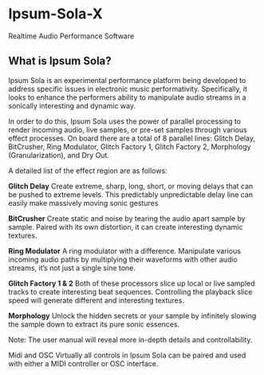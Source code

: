 Ipsum-Sola-X
============

Realtime Audio Performance Software


What is Ipsum Sola?
-------------------

Ipsum Sola is an experimental performance platform being developed to address specific issues in electronic music performativity. Specifically, it looks to enhance the performers ability to manipulate audio streams in a sonically interesting and dynamic way. 

In order to do this, Ipsum Sola uses the power of parallel  processing to render incoming audio, live samples, or pre-set samples through various effect processes. On board there are a total of 8 parallel lines: Glitch Delay, BitCrusher, Ring Modulator, Glitch Factory 1, Glitch Factory 2, Morphology (Granularization), and Dry Out. 


A detailed list of the effect region are as follows:

**Glitch Delay**
Create extreme, sharp, long, short, or moving delays that can be pushed to extreme levels. This predictably unpredictable delay line can easily make massively moving sonic gestures

**BitCrusher**
Create static and noise by tearing the audio apart sample by sample. Paired with its own distortion, it can create interesting dynamic textures. 

**Ring Modulator**
A ring modulator with a difference. Manipulate various incoming audio paths by multiplying their waveforms with other audio streams, it’s not just a single sine tone. 

**Glitch Factory 1 & 2**
Both of these processors slice up local or live sampled tracks to create interesting beat sequences. Controlling the playback slice speed will generate different and interesting textures. 

**Morphology**
Unlock the hidden secrets or your sample by infinitely slowing the sample down to extract its pure sonic essences.  

Note: The user manual will  reveal more in-depth details and controllability.  


Midi and OSC
Virtually all controls in Ipsum Sola can be paired and used with either a MIDI controller or OSC interface. 
